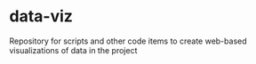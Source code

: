data-viz
========

Repository for scripts and other code items to create web-based visualizations of data in the project